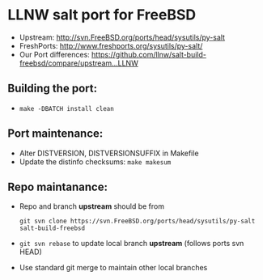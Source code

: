 LLNW salt port for FreeBSD
==========================

* Upstream:  http://svn.FreeBSD.org/ports/head/sysutils/py-salt
* FreshPorts:  http://www.freshports.org/sysutils/py-salt/
* Our Port differences:  https://github.com/llnw/salt-build-freebsd/compare/upstream...LLNW

Building the port:
------------------
* `make -DBATCH install clean`

Port maintenance:
-----------------

* Alter DISTVERSION, DISTVERSIONSUFFIX in Makefile
* Update the distinfo checksums:  `make makesum`

Repo maintanance:
-----------------

* Repo and branch **upstream** should be from

    ```git svn clone https://svn.FreeBSD.org/ports/head/sysutils/py-salt salt-build-freebsd```
* `git svn rebase` to update local branch **upstream** (follows ports svn HEAD)
* Use standard git merge to maintain other local branches
